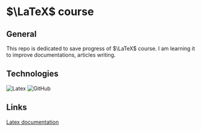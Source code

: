 # $\LaTeX$ course 

## General
This repo is dedicated to save progress of $\LaTeX$ course. I am learning it to improve documentations, articles writing.

## Technologies
![Latex](https://img.shields.io/badge/LaTeX-47A141?style=for-the-badge&logo=LaTeX&logoColor=white)
![GitHub](https://img.shields.io/badge/GitHub-100000?style=for-the-badge&logo=github&logoColor=white)

## Links
[Latex documentation](https://no.overleaf.com/learn) 
